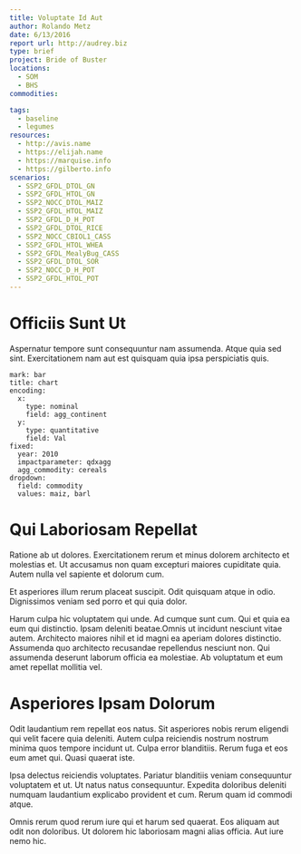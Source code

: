 ```yaml
---
title: Voluptate Id Aut
author: Rolando Metz
date: 6/13/2016
report url: http://audrey.biz
type: brief
project: Bride of Buster
locations:
  - SOM
  - BHS
commodities:

tags:
  - baseline
  - legumes
resources:
  - http://avis.name
  - https://elijah.name
  - https://marquise.info
  - https://gilberto.info
scenarios:
  - SSP2_GFDL_DTOL_GN
  - SSP2_GFDL_HTOL_GN
  - SSP2_NOCC_DTOL_MAIZ
  - SSP2_GFDL_HTOL_MAIZ
  - SSP2_GFDL_D_H_POT
  - SSP2_GFDL_DTOL_RICE
  - SSP2_NOCC_CBIOL1_CASS
  - SSP2_GFDL_HTOL_WHEA
  - SSP2_GFDL_MealyBug_CASS
  - SSP2_GFDL_DTOL_SOR
  - SSP2_NOCC_D_H_POT
  - SSP2_GFDL_HTOL_POT
---
```

# Officiis Sunt Ut
Aspernatur tempore sunt consequuntur nam assumenda. Atque quia sed sint. Exercitationem nam aut est quisquam quia ipsa perspiciatis quis.

```vis
mark: bar
title: chart
encoding:
  x:
    type: nominal
    field: agg_continent
  y:
    type: quantitative
    field: Val
fixed:
  year: 2010
  impactparameter: qdxagg
  agg_commodity: cereals
dropdown:
  field: commodity
  values: maiz, barl
```

# Qui Laboriosam Repellat
Ratione ab ut dolores. Exercitationem rerum et minus dolorem architecto et molestias et. Ut accusamus non quam excepturi maiores cupiditate quia. Autem nulla vel sapiente et dolorum cum.
 Et asperiores illum rerum placeat suscipit. Odit quisquam atque in odio. Dignissimos veniam sed porro et qui quia dolor.
 Harum culpa hic voluptatem qui unde. Ad cumque sunt cum. Qui et quia ea eum qui distinctio. Ipsam deleniti beatae.Omnis ut incidunt nesciunt vitae autem. Architecto maiores nihil et id magni ea aperiam dolores distinctio. Assumenda quo architecto recusandae repellendus nesciunt non. Qui assumenda deserunt laborum officia ea molestiae. Ab voluptatum et eum amet repellat mollitia vel.

# Asperiores Ipsam Dolorum
Odit laudantium rem repellat eos natus. Sit asperiores nobis rerum eligendi qui velit facere quia deleniti. Autem culpa reiciendis nostrum nostrum minima quos tempore incidunt ut. Culpa error blanditiis. Rerum fuga et eos eum amet qui. Quasi quaerat iste.
 Ipsa delectus reiciendis voluptates. Pariatur blanditiis veniam consequuntur voluptatem et ut. Ut natus natus consequuntur. Expedita doloribus deleniti numquam laudantium explicabo provident et cum. Rerum quam id commodi atque.
 Omnis rerum quod rerum iure qui et harum sed quaerat. Eos aliquam aut odit non doloribus. Ut dolorem hic laboriosam magni alias officia. Aut iure nemo hic.
